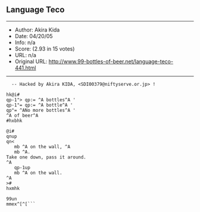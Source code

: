 
## Language Teco ##
---
- Author: Akira Kida
- Date: 04/20/05
- Info: n/a
- Score:  (2.93 in 15 votes)
- URL: n/a
- Original URL: http://www.99-bottles-of-beer.net/language-teco-441.html
---

```! -- TECO version of 99 Bottles of beer
  -- Hacked by Akira KIDA, <SDI00379@niftyserve.or.jp> !

hk@i#
qp-1"> qp:= ^A bottles^A '
qp-1"= qp:= ^A bottle^A '
qp"= ^ANo more bottles^A '
^A of beer^A
#hxbhk

@i#
qnup
qn<
   mb ^A on the wall, ^A
   mb ^A.
Take one down, pass it around.
^A
   qp-1up
   mb ^A on the wall.
^A
>#
hxmhk

99un
mmex^[^[```